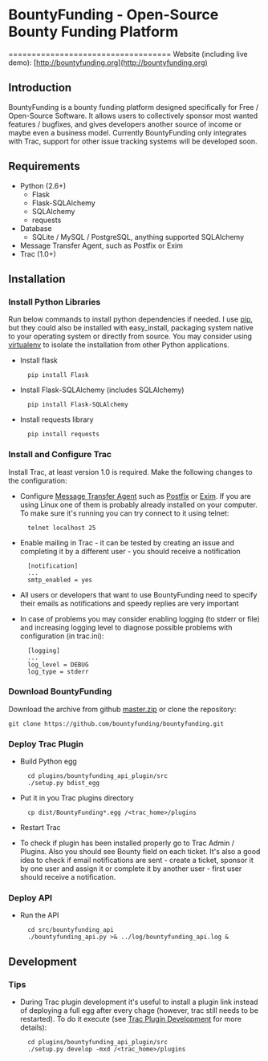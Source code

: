 # BountyFunding - Open-Source Bounty Funding Platform
===================================
Website (including live demo): [http://bountyfunding.org](http://bountyfunding.org)

Introduction
------------
BountyFunding is a bounty funding platform designed specifically for Free / Open-Source Software. It allows users to collectively sponsor most wanted features / bugfixes, and gives developers another source of income or maybe even a business model. Currently BountyFunding only integrates with Trac, support for other issue tracking systems will be developed soon.
 
Requirements
------------
* Python (2.6+)
	* Flask
	* Flask-SQLAlchemy 
	* SQLAlchemy 
	* requests
* Database 
	* SQLite / MySQL / PostgreSQL, anything supported SQLAlchemy
* Message Transfer Agent, such as Postfix or Exim
* Trac (1.0+)

Installation
------------

### Install Python Libraries
Run below commands to install python dependencies if needed. I use [pip](http://www.pip-installer.org), but they could also be installed with easy_install, packaging system native to your operating system or directly from source. You may consider using [virtualenv](http://www.virtualenv.org) to isolate the installation from other Python applications.

* Install flask

		pip install Flask

* Install Flask-SQLAlchemy (includes SQLAlchemy)

		pip install Flask-SQLAlchemy

* Install requests library

		pip install requests

### Install and Configure Trac
Install Trac, at least version 1.0 is required. Make the following changes to the configuration:

* Configure [Message Transfer Agent](https://en.wikipedia.org/wiki/Mail_transfer_agent) such as [Postfix](http://www.postfix.org/) or [Exim](http://www.exim.org/). If you are using Linux one of them is probably already installed on your computer. To make sure it's running you can try connect to it using telnet:

		telnet localhost 25

* Enable mailing in Trac - it can be tested by creating an issue and completing it by a different user - you should receive a notification  		

		[notification]
		...
		smtp_enabled = yes

* All users or developers that want to use BountyFunding need to specify their emails as notifications and speedy replies are very important
* In case of problems you may consider enabling logging (to stderr or file) and increasing logging level to diagnose possible problems with configuration (in trac.ini):

		[logging]
		...
		log_level = DEBUG
		log_type = stderr

### Download BountyFunding
Download the archive from github [master.zip](https://github.com/bountyfunding/bountyfunding/archive/master.zip) or clone the repository:
	
	git clone https://github.com/bountyfunding/bountyfunding.git

### Deploy Trac Plugin
* Build Python egg
	
		cd plugins/bountyfunding_api_plugin/src
		./setup.py bdist_egg

* Put it in you Trac plugins directory

		cp dist/BountyFunding*.egg /<trac_home>/plugins

* Restart Trac
* To check if plugin has been installed properly go to Trac Admin / Plugins. Also you should see Bounty field on each ticket. It's also a good idea to check if email notifications are sent - create a ticket, sponsor it by one user and assign it or complete it by another user - first user should receive a notification. 

### Deploy API
* Run the API

		cd src/bountyfunding_api
		./bountyfunding_api.py >& ../log/bountyfunding_api.log &

Development
-----------

### Tips
* During Trac plugin development it's useful to install a plugin link instead of deploying a full egg after every chage (however, trac still needs to be restarted). To do it execute (see [Trac Plugin Development](http://trac.edgewall.org/wiki/TracDev/PluginDevelopment) for more details):

		cd plugins/bountyfunding_api_plugin/src
		./setup.py develop -mxd /<trac_home>/plugins
